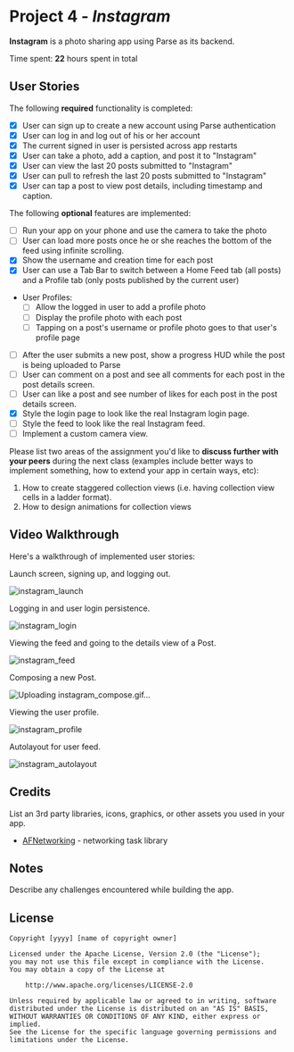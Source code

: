 # Project 4 - *Instagram*

**Instagram** is a photo sharing app using Parse as its backend.

Time spent: **22** hours spent in total

## User Stories

The following **required** functionality is completed:

- [x] User can sign up to create a new account using Parse authentication
- [x] User can log in and log out of his or her account
- [x] The current signed in user is persisted across app restarts
- [x] User can take a photo, add a caption, and post it to "Instagram"
- [x] User can view the last 20 posts submitted to "Instagram"
- [x] User can pull to refresh the last 20 posts submitted to "Instagram"
- [x] User can tap a post to view post details, including timestamp and caption.

The following **optional** features are implemented:

- [ ] Run your app on your phone and use the camera to take the photo
- [ ] User can load more posts once he or she reaches the bottom of the feed using infinite scrolling.
- [x] Show the username and creation time for each post
- [x] User can use a Tab Bar to switch between a Home Feed tab (all posts) and a Profile tab (only posts published by the current user)
- User Profiles:
  - [ ] Allow the logged in user to add a profile photo
  - [ ] Display the profile photo with each post
  - [ ] Tapping on a post's username or profile photo goes to that user's profile page
- [ ] After the user submits a new post, show a progress HUD while the post is being uploaded to Parse
- [ ] User can comment on a post and see all comments for each post in the post details screen.
- [ ] User can like a post and see number of likes for each post in the post details screen.
- [x] Style the login page to look like the real Instagram login page.
- [ ] Style the feed to look like the real Instagram feed.
- [ ] Implement a custom camera view.

Please list two areas of the assignment you'd like to **discuss further with your peers** during the next class (examples include better ways to implement something, how to extend your app in certain ways, etc):

1. How to create staggered collection views (i.e. having collection view cells in a ladder format).
2. How to design animations for collection views

## Video Walkthrough

Here's a walkthrough of implemented user stories:

Launch screen, signing up, and logging out.

![instagram_launch](https://user-images.githubusercontent.com/65626248/125143788-cb6f4180-e0e9-11eb-9aea-5f3642aeea3b.gif)

Logging in and user login persistence.

![instagram_login](https://user-images.githubusercontent.com/65626248/125143820-e5108900-e0e9-11eb-8ab6-e538253b533d.gif)

Viewing the feed and going to the details view of a Post.

![instagram_feed](https://user-images.githubusercontent.com/65626248/125147456-69b6d380-e0f9-11eb-8d63-cc03ca9caa10.gif)

Composing a new Post.

![Uploading instagram_compose.gif…]()

Viewing the user profile.

![instagram_profile](https://user-images.githubusercontent.com/65626248/125143917-315bc900-e0ea-11eb-83de-f6afbc2ff5a9.gif)

Autolayout for user feed.

![instagram_autolayout](https://user-images.githubusercontent.com/65626248/125143923-3751aa00-e0ea-11eb-91f6-a5b06203cf90.gif)


## Credits

List an 3rd party libraries, icons, graphics, or other assets you used in your app.

- [AFNetworking](https://github.com/AFNetworking/AFNetworking) - networking task library


## Notes

Describe any challenges encountered while building the app.

## License

    Copyright [yyyy] [name of copyright owner]

    Licensed under the Apache License, Version 2.0 (the "License");
    you may not use this file except in compliance with the License.
    You may obtain a copy of the License at

        http://www.apache.org/licenses/LICENSE-2.0

    Unless required by applicable law or agreed to in writing, software
    distributed under the License is distributed on an "AS IS" BASIS,
    WITHOUT WARRANTIES OR CONDITIONS OF ANY KIND, either express or implied.
    See the License for the specific language governing permissions and
    limitations under the License.
